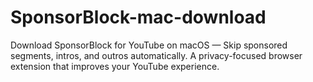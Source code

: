 # SponsorBlock-mac-download
Download SponsorBlock for YouTube on macOS — Skip sponsored segments, intros, and outros automatically. A privacy-focused browser extension that improves your YouTube experience.
